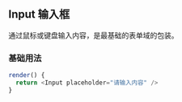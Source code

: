 ## Input 输入框

通过鼠标或键盘输入内容，是最基础的表单域的包装。

### 基础用法

<!--DemoStart--> 
```js
render() {
  return <Input placeholder="请输入内容" />
}
```
<!--End-->